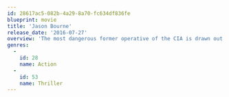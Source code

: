```yaml
---
id: 28617ac5-082b-4a29-8a70-fc634df836fe
blueprint: movie
title: 'Jason Bourne'
release_date: '2016-07-27'
overview: 'The most dangerous former operative of the CIA is drawn out of hiding to uncover hidden truths about his past.'
genres:
  -
    id: 28
    name: Action
  -
    id: 53
    name: Thriller
---
```

